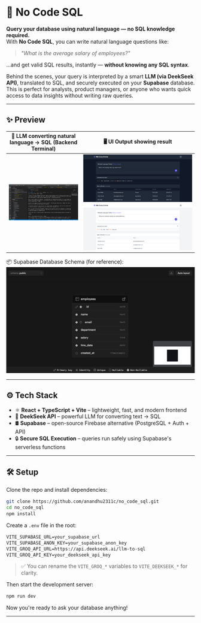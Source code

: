 
# 🧠 No Code SQL

**Query your database using natural language — no SQL knowledge required.**  
With **No Code SQL**, you can write natural language questions like:

> _"What is the average salary of employees?"_

...and get valid SQL results, instantly — **without knowing any SQL syntax**.

Behind the scenes, your query is interpreted by a smart **LLM (via DeekSeek API)**, translated to SQL, and securely executed on your **Supabase** database. This is perfect for analysts, product managers, or anyone who wants quick access to data insights without writing raw queries.

---

## ✨ Preview

| 💬 LLM converting natural language → SQL (Backend Terminal) | 🖥️ UI Output showing result |
|---|---|
| ![LLM NLP to SQL](https://github.com/anandhu2311c/no_code_sql/blob/58cd068067265dbac2db5dfc5d63dff5d2e5f49a/src/components/Screenshot%202025-04-20%20215123.png?raw=true) | ![App Result 1](https://github.com/anandhu2311c/no_code_sql/blob/58cd068067265dbac2db5dfc5d63dff5d2e5f49a/src/components/Screenshot%202025-04-23%20223121.png?raw=true) ![App Result 2](https://github.com/anandhu2311c/no_code_sql/blob/58cd068067265dbac2db5dfc5d63dff5d2e5f49a/src/components/Screenshot%202025-04-23%20223201.png?raw=true) |

📦 Supabase Database Schema (for reference):  
![Supabase Schema](https://github.com/anandhu2311c/no_code_sql/blob/58cd068067265dbac2db5dfc5d63dff5d2e5f49a/src/components/Screenshot%202025-04-23%20223325.png?raw=true)

---

## ⚙️ Tech Stack

- ⚛️ **React + TypeScript + Vite** – lightweight, fast, and modern frontend
- 🧠 **DeekSeek API** – powerful LLM for converting text → SQL
- 🛢 **Supabase** – open-source Firebase alternative (PostgreSQL + Auth + API)
- 🔒 **Secure SQL Execution** – queries run safely using Supabase's serverless functions

---

## 🛠️ Setup

Clone the repo and install dependencies:

```bash
git clone https://github.com/anandhu2311c/no_code_sql.git
cd no_code_sql
npm install
```

Create a `.env` file in the root:

```env
VITE_SUPABASE_URL=your_supabase_url
VITE_SUPABASE_ANON_KEY=your_supabase_anon_key
VITE_GROQ_API_URL=https://api.deekseek.ai/llm-to-sql
VITE_GROQ_API_KEY=your_deekseek_api_key
```

> ✅ You can rename the `VITE_GROQ_*` variables to `VITE_DEEKSEEK_*` for clarity.

Then start the development server:

```bash
npm run dev
```

Now you're ready to ask your database anything!

---
